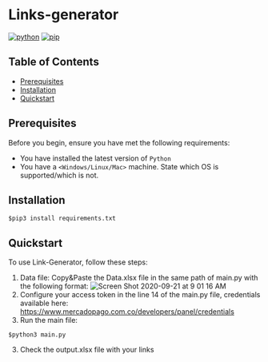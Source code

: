 # Links-generator

[![python](https://img.shields.io/badge/python-v3.7.X-green.svg)](https://www.python.org/)
[![pip](https://img.shields.io/badge/pip-v10.0.X-yellow.svg)](https://pypi.org/project/pip/)


## Table of Contents

- [Prerequisites](#prerequisites)
- [Installation](#installation)
- [Quickstart](#quickstart)

## Prerequisites

Before you begin, ensure you have met the following requirements:

- You have installed the latest version of `Python`
- You have a `<Windows/Linux/Mac>` machine. State which OS is supported/which is not.


## Installation

```
$pip3 install requirements.txt
```

## Quickstart

To use Link-Generator, follow these steps:

1. Data file: Copy&Paste the Data.xlsx file in the same path of main.py with the following format:
![Screen Shot 2020-09-21 at 9 01 16 AM](https://user-images.githubusercontent.com/25534296/93776360-15ce1300-fbe9-11ea-825f-d29f3f77b601.png)
2. Configure your access token in the line 14 of the main.py file, credentials available here: https://www.mercadopago.com.co/developers/panel/credentials
2. Run the main file:

```
$python3 main.py
```

3. Check the output.xlsx file with your links


